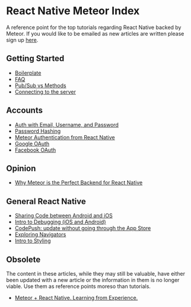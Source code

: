 # React Native Meteor Index

A reference point for the top tutorials regarding React Native backed by Meteor. If you would like to be emailed as new articles are written please sign up [here](http://eepurl.com/bQbX1r).

## Getting Started

- [Boilerplate](http://blog.differential.com/react-native-meteor-boilerplate/)
- [FAQ](https://medium.com/@spencer_carli/react-native-meteor-faq-919af1db7239#.z5kjham6w)
- [Pub/Sub vs Methods](https://medium.com/@spencer_carli/pub-sub-versus-methods-in-react-native-meteor-eb9213a77633#.mc50h2wgr)
- [Connecting to the server](http://blog.differential.com/easily-connect-react-native-to-a-meteor-server/)

## Accounts

- [Auth with Email, Username, and Password](https://medium.com/@spencer_carli/react-native-meteor-auth-with-email-username-and-password-d2085c732276#.3belsh708)
- [Password Hashing](http://blog.differential.com/password-hashing-for-meteor-react-native/)
- [Meteor Authentication from React Native](http://blog.differential.com/meteor-authentication-from-react-native/)
- [Google OAuth](http://blog.differential.com/meteor-google-oauth-from-react-native/)
- [Facebook OAuth](https://medium.com/@spencer_carli/react-native-meteor-oauth-with-facebook-3d1346d7cdb7#.mo4dh027o)

## Opinion
- [Why Meteor is the Perfect Backend for React Native](https://medium.com/@spencer_carli/why-meteor-is-the-perfect-backend-for-react-native-4c8a776726c2#.yxedfy5o0)

## General React Native

- [Sharing Code between Android and iOS](http://blog.differential.com/sharing-code-between-android-and-ios-in-react-native/)
- [Intro to Debugging (iOS and Android)](http://blog.differential.com/intro-to-debugging-react-native-ios-and-android/)
- [CodePush: update without going through the App Store](http://blog.differential.com/react-native-codepush/)
- [Exploring Navigators](https://medium.com/@spencer_carli/exploring-navigators-in-react-native-869b6ab47e0f#.gmf19she4)
- [Intro to Styling](https://medium.com/the-react-native-log/intro-to-styling-in-react-native-c2c942bf1306#.e7a4la5fg)

## Obsolete

The content in these articles, while they may still be valuable, have either been updated with a new article or the information in them is no longer viable. Use them as reference points moreso than tutorials.

- [Meteor + React Native. Learning from Experience.](http://blog.differential.com/meteor-react-native-learning-from-experience/)
